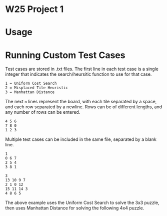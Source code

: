 # W25 Project 1

# Usage

# Running Custom Test Cases
Test cases are stored in .txt files. The first line in each test case is a single integer that indicates the search/heursitic function to use for that case.
```
1 = Uniform Cost Search
2 = Misplaced Tile Heuristic
3 = Manhattan Distance 
```

The next `n` lines represent the board, with each tile separated by a space, and each row separated by a newline. Rows can be of different lengths, and any number of rows can be entered.
```
4 5 6
7 8 0
1 2 3
```

Multiple test cases can be included in the same file, separated by a blank line.

```
1
0 6 7
2 5 4
3 8 1

3
13 10 9 7
2 1 0 12
15 11 14 3
4 8 6 5
```

The above example uses the Uniform Cost Search to solve the 3x3 puzzle, then uses Manhattan Distance for solving the following 4x4 puzzle.
